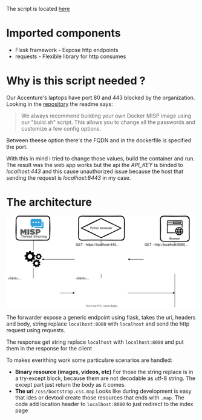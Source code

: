 The script is located [here](../container/proxy.py)

# Imported components

- Flask framework - Expose http endpoints
- requests - Flexible library for http consumes

# Why is this script needed ?

Our Accenture's laptops have port 80 and 443 blocked by the organization. Looking in the [repository](https://github.com/harvard-itsecurity/docker-misp) the readme says:

>We always recommend building your own Docker MISP image using our "build.sh" script. This allows you to change all the passwords and customize a few config options.

Between theese option there's the FQDN and in the dockerfile is specified the port.

With this in mind i tried to change those values, build the container and run. The result was the web app works but the api  the *API_KEY* is binded to *localhost:443* and this cause unauthorized issue because the host that sending the request is *localhost:8443* in my case.

# The architecture

![](./res/python_forwarder_1.svg)

The forwarder expose a generic endpoint using flask, takes the uri, headers and body, string replace `localhost:8080` with `localhost` and send the http request using requests.

The response get string replace `localhost` with `localhost:8080` and put them in the response for the client

To makes everithing work some particulare scenarios are handled:

- **Binary resource (images, videos, etc)**
  For those the string replace is in a try-except block, because them are not decodable as utf-8 string. The except part just return the body as it comes.
- **The uri** `/css/bootstrap.css.map`
  Looks like during development is easy that ides or devtool create those resources that ends with `.map`. The code add location header to `localhost:8080` to just redirect to the index page